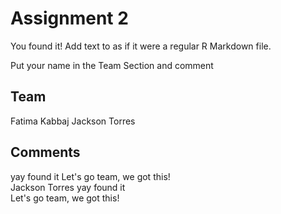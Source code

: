 # Assignment 2

You found it!  Add text to as if it were a regular R Markdown file.

Put your name in the Team Section and comment

## Team
Fatima Kabbaj
Jackson Torres
## Comments
yay found it
Let's go team, we got this!
<br/>Jackson Torres
yay found it
<br/>Let's go team, we got this!
